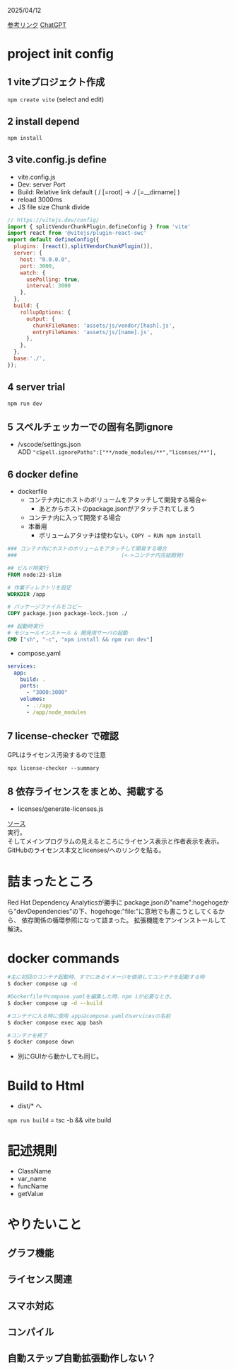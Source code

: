 2025/04/12

[参考リンク](https://qiita.com/shoki-y/items/1be906c372c8a9a993a3)
[ChatGPT](https://chatgpt.com/share/67fa8485-f038-8009-886e-bd046dc4d614)

# project init config

## 1 viteプロジェクト作成
```npm create vite```
(select and edit)

## 2 install depend
```npm install```

## 3 vite.config.js define
- vite.config.js
- Dev: server Port
- Build: Relative link default
    ( / [=root] → ./ [=__dirname] )
- reload 3000ms
- JS file size Chunk divide

```js
// https://vitejs.dev/config/
import { splitVendorChunkPlugin,defineConfig } from 'vite'
import react from '@vitejs/plugin-react-swc'
export default defineConfig({
  plugins: [react(),splitVendorChunkPlugin()],
  server: {
    host: "0.0.0.0",
    port: 3000,
    watch: {
      usePolling: true,
      interval: 3000
    },
  },
  build: {
    rollupOptions: {
      output: {
        chunkFileNames: 'assets/js/vendor/[hash].js',
        entryFileNames: 'assets/js/[name].js',
      },
    },
  },
  base:'./',
});
```

## 4 server trial 
```npm run dev```

## 5 スペルチェッカーでの固有名詞ignore
- /vscode/settings.json  
ADD 
```"cSpell.ignorePaths":["**/node_modules/**","licenses/**"],```

## 6 docker define

- dockerfile
  - コンテナ内にホストのボリュームをアタッチして開発する場合←
    - あとからホストのpackage.jsonがアタッチされてしまう
  - コンテナ内に入って開発する場合
  - 本番用
    - ボリュームアタッチは使わない。```COPY → RUN npm install```

```dockerfile
### コンテナ内にホストのボリュームをアタッチして開発する場合
###                                 (<->コンテナ内完結開発)

## ビルド時実行
FROM node:23-slim

# 作業ディレクトリを設定
WORKDIR /app

# パッケージファイルをコピー
COPY package.json package-lock.json ./

## 起動時実行
# モジュールインストール & 開発用サーバの起動
CMD ["sh", "-c", "npm install && npm run dev"]
```

- compose.yaml
```yaml
services:
  app:
    build: .
    ports:
      - "3000:3000"
    volumes:
      - .:/app
      - /app/node_modules
```

## 7 license-checker で確認
GPLはライセンス汚染するので注意

```npx license-checker --summary```

## 8 依存ライセンスをまとめ、掲載する

- licenses/generate-licenses.js   

[ソース](https://github.com/NobuoJt/lifeGame_0/blob/main/licenses/__generate-licenses.cjs)  
実行。  
そしてメインプログラムの見えるところにライセンス表示と作者表示を表示。  
GitHubのライセンス本文とlicenses/へのリンクを貼る。

# 詰まったところ

Red Hat Dependency Analyticsが勝手に
package.jsonの"name":hogehogeから"devDependencies"の下、hogehoge:"file:"に意地でも書こうとしてくるから、
依存関係の循環参照になって詰まった。
拡張機能をアンインストールして解決。

# docker commands

```sh
#主に初回のコンテナ起動時、すでにあるイメージを使用してコンテナを起動する時
$ docker compose up -d

#Dockerfileやcompose.yamlを編集した時、npm iが必要なとき。
$ docker compose up -d --build

#コンテナに入る時に使用 appはcompose.yamlのservicesの名前
$ docker compose exec app bash

#コンテナを終了
$ docker compose down
```
- 別にGUIから動かしても同じ。

# Build to Html
- dist/* へ  

```npm run build``` = tsc -b && vite build

# 記述規則

- ClassName
- var_name
- funcName
- getValue

# やりたいこと

## グラフ機能
## ライセンス関連
## スマホ対応
## コンパイル
## 自動ステップ自動拡張動作しない？